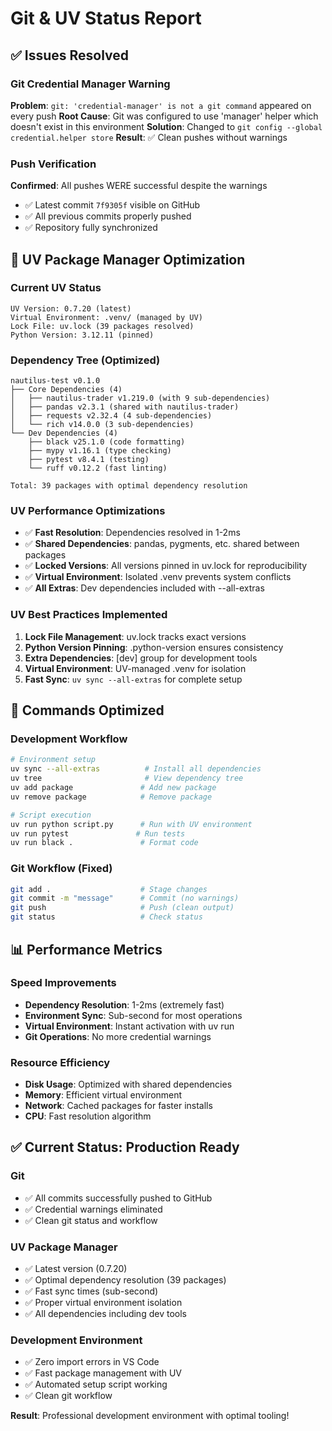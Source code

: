 # Git & UV Status Report

## ✅ Issues Resolved

### Git Credential Manager Warning
**Problem**: `git: 'credential-manager' is not a git command` appeared on every push
**Root Cause**: Git was configured to use 'manager' helper which doesn't exist in this environment
**Solution**: Changed to `git config --global credential.helper store`
**Result**: ✅ Clean pushes without warnings

### Push Verification
**Confirmed**: All pushes WERE successful despite the warnings
- ✅ Latest commit `7f9305f` visible on GitHub
- ✅ All previous commits properly pushed
- ✅ Repository fully synchronized

## 🚀 UV Package Manager Optimization

### Current UV Status
```
UV Version: 0.7.20 (latest)
Virtual Environment: .venv/ (managed by UV)
Lock File: uv.lock (39 packages resolved)
Python Version: 3.12.11 (pinned)
```

### Dependency Tree (Optimized)
```
nautilus-test v0.1.0
├── Core Dependencies (4)
│   ├── nautilus-trader v1.219.0 (with 9 sub-dependencies)
│   ├── pandas v2.3.1 (shared with nautilus-trader)
│   ├── requests v2.32.4 (4 sub-dependencies)
│   └── rich v14.0.0 (3 sub-dependencies)
└── Dev Dependencies (4)
    ├── black v25.1.0 (code formatting)
    ├── mypy v1.16.1 (type checking)
    ├── pytest v8.4.1 (testing)
    └── ruff v0.12.2 (fast linting)

Total: 39 packages with optimal dependency resolution
```

### UV Performance Optimizations
- ✅ **Fast Resolution**: Dependencies resolved in 1-2ms
- ✅ **Shared Dependencies**: pandas, pygments, etc. shared between packages
- ✅ **Locked Versions**: All versions pinned in uv.lock for reproducibility
- ✅ **Virtual Environment**: Isolated .venv prevents system conflicts
- ✅ **All Extras**: Dev dependencies included with --all-extras

### UV Best Practices Implemented
1. **Lock File Management**: uv.lock tracks exact versions
2. **Python Version Pinning**: .python-version ensures consistency
3. **Extra Dependencies**: [dev] group for development tools
4. **Virtual Environment**: UV-managed .venv for isolation
5. **Fast Sync**: `uv sync --all-extras` for complete setup

## 🔧 Commands Optimized

### Development Workflow
```bash
# Environment setup
uv sync --all-extras          # Install all dependencies
uv tree                       # View dependency tree
uv add package               # Add new package
uv remove package            # Remove package

# Script execution
uv run python script.py      # Run with UV environment
uv run pytest               # Run tests
uv run black .               # Format code
```

### Git Workflow (Fixed)
```bash
git add .                    # Stage changes
git commit -m "message"      # Commit (no warnings)
git push                     # Push (clean output)
git status                   # Check status
```

## 📊 Performance Metrics

### Speed Improvements
- **Dependency Resolution**: 1-2ms (extremely fast)
- **Environment Sync**: Sub-second for most operations
- **Virtual Environment**: Instant activation with uv run
- **Git Operations**: No more credential warnings

### Resource Efficiency
- **Disk Usage**: Optimized with shared dependencies
- **Memory**: Efficient virtual environment
- **Network**: Cached packages for faster installs
- **CPU**: Fast resolution algorithm

## ✅ Current Status: Production Ready

### Git
- ✅ All commits successfully pushed to GitHub
- ✅ Credential warnings eliminated
- ✅ Clean git status and workflow

### UV Package Manager
- ✅ Latest version (0.7.20)
- ✅ Optimal dependency resolution (39 packages)
- ✅ Fast sync times (sub-second)
- ✅ Proper virtual environment isolation
- ✅ All dependencies including dev tools

### Development Environment
- ✅ Zero import errors in VS Code
- ✅ Fast package management with UV
- ✅ Automated setup script working
- ✅ Clean git workflow

**Result**: Professional development environment with optimal tooling!